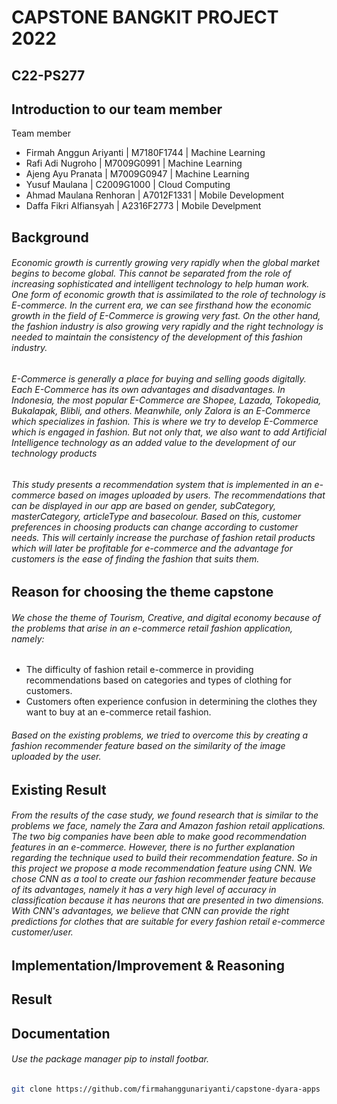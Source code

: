 # CAPSTONE BANGKIT PROJECT 2022
## C22-PS277

## Introduction to our team member
Team member 
* Firmah Anggun Ariyanti | M7180F1744 | Machine Learning 
* Rafi Adi Nugroho | M7009G0991 | Machine Learning 
* Ajeng Ayu Pranata | M7009G0947 | Machine Learning 
* Yusuf Maulana | C2009G1000 | Cloud Computing 
* Ahmad Maulana Renhoran | A7012F1331 | Mobile Development
* Daffa Fikri Alfiansyah | A2316F2773 | Mobile Develpment 

## Background
######  Economic growth is currently growing very rapidly when the global market begins to become global. This cannot be separated from the role of increasing sophisticated and intelligent technology to help human work. One form of economic growth that is assimilated to the role of technology is E-commerce. In the current era, we can see firsthand how the economic growth in the field of E-Commerce is growing very fast. On the other hand, the fashion industry is also growing very rapidly and the right technology is needed to maintain the consistency of the development of this fashion industry.
######  E-Commerce is generally a place for buying and selling goods digitally. Each E-Commerce has its own advantages and disadvantages. In Indonesia, the most popular E-Commerce are Shopee, Lazada, Tokopedia, Bukalapak, Blibli, and others. Meanwhile, only Zalora is an E-Commerce which specializes in fashion. This is where we try to develop E-Commerce which is engaged in fashion. But not only that, we also want to add Artificial Intelligence technology as an added value to the development of our technology products
######  This study presents a recommendation system that is implemented in an e-commerce based on images uploaded by users. The recommendations that can be displayed in our app are based on gender, subCategory, masterCategory, articleType and basecolour. Based on this, customer preferences in choosing products can change according to customer needs. This will certainly increase the purchase of fashion retail products which will later be profitable for e-commerce and the advantage for customers is the ease of finding the fashion that suits them. 

## Reason for choosing the theme capstone 
###### We chose the theme of Tourism, Creative, and digital economy because of the problems that arise in an e-commerce retail fashion application, namely:
-  The difficulty of fashion retail e-commerce in providing recommendations based on categories and types of clothing for customers.
-  Customers often experience confusion in determining the clothes they want to buy at an e-commerce retail fashion.
###### Based on the existing problems, we tried to overcome this by creating a fashion recommender feature based on the similarity of the image uploaded by the user.

## Existing Result
###### From the results of the case study, we found research that is similar to the problems we face, namely the Zara and Amazon fashion retail applications. The two big companies have been able to make good recommendation features in an e-commerce. However, there is no further explanation regarding the technique used to build their recommendation feature. So in this project we propose a mode recommendation feature using CNN. We chose CNN as a tool to create our fashion recommender feature because of its advantages, namely it has a very high level of accuracy in classification because it has neurons that are presented in two dimensions. With CNN's advantages, we believe that CNN can provide the right predictions for clothes that are suitable for every fashion retail e-commerce customer/user.

## Implementation/Improvement & Reasoning

## Result

## Documentation 
###### Use the package manager pip to install footbar.

```bash
git clone https://github.com/firmahanggunariyanti/capstone-dyara-apps
```
